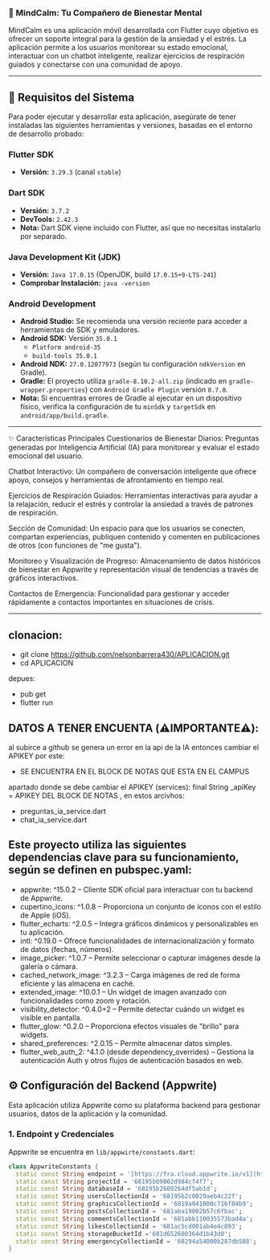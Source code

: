 ### 🧘 MindCalm: Tu Compañero de Bienestar Mental

MindCalm es una aplicación móvil desarrollada con Flutter cuyo objetivo es ofrecer un soporte integral para la gestión de la ansiedad y el estrés. La aplicación permite a los usuarios monitorear su estado emocional, interactuar con un chatbot inteligente, realizar ejercicios de respiración guiados y conectarse con una comunidad de apoyo.

---

## 🚀 Requisitos del Sistema

Para poder ejecutar y desarrollar esta aplicación, asegúrate de tener instaladas las siguientes herramientas y versiones, basadas en el entorno de desarrollo probado:

### Flutter SDK

* **Versión:** `3.29.3` (canal `stable`)

### Dart SDK

* **Versión:** `3.7.2`
* **DevTools:** `2.42.3`
* **Nota:** Dart SDK viene incluido con Flutter, así que no necesitas instalarlo por separado.

### Java Development Kit (JDK)

* **Versión:** `Java 17.0.15` (OpenJDK, build `17.0.15+9-LTS-241`)
* **Comprobar Instalación:** `java -version`

### Android Development

* **Android Studio:** Se recomienda una versión reciente para acceder a herramientas de SDK y emuladores.
* **Android SDK:** Versión `35.0.1`
    * `Platform android-35`
    * `build-tools 35.0.1`
* **Android NDK:** `27.0.12077973` (según tu configuración `ndkVersion` en Gradle).
* **Gradle:** El proyecto utiliza `gradle-8.10.2-all.zip` (indicado en `gradle-wrapper.properties`) con `Android Gradle Plugin` versión `8.7.0`.
* **Nota:** Si encuentras errores de Gradle al ejecutar en un dispositivo físico, verifica la configuración de tu `minSdk` y `targetSdk` en `android/app/build.gradle`.
---
✨ Características Principales
Cuestionarios de Bienestar Diarios: Preguntas generadas por Inteligencia Artificial (IA) para monitorear y evaluar el estado emocional del usuario.

Chatbot Interactivo: Un compañero de conversación inteligente que ofrece apoyo, consejos y herramientas de afrontamiento en tiempo real.

Ejercicios de Respiración Guiados: Herramientas interactivas para ayudar a la relajación, reducir el estrés y controlar la ansiedad a través de patrones de respiración.

Sección de Comunidad: Un espacio para que los usuarios se conecten, compartan experiencias, publiquen contenido y comenten en publicaciones de otros (con funciones de "me gusta").

Monitoreo y Visualización de Progreso: Almacenamiento de datos históricos de bienestar en Appwrite y representación visual de tendencias a través de gráficos interactivos.

Contactos de Emergencia: Funcionalidad para gestionar y acceder rápidamente a contactos importantes en situaciones de crisis.

---
clonacion:
---
* git clone https://github.com/nelsonbarrera430/APLICACION.git 
* cd APLICACION

depues:
* pub get
* flutter run

DATOS A TENER ENCUENTA (⚠️IMPORTANTE⚠️):
---
al subirce a github se genera un error en la api de la IA entonces cambiar el APIKEY por este:
* SE ENCUENTRA EN EL BLOCK DE NOTAS QUE ESTA EN EL CAMPUS

apartado donde se debe cambiar el APIKEY (services): final String _apiKey = APIKEY DEL BLOCK DE NOTAS , en estos arcivhos:
* preguntas_ia_service.dart
* chat_ia_service.dart


Este proyecto utiliza las siguientes dependencias clave para su funcionamiento, según se definen en pubspec.yaml:
---
* appwrite: ^15.0.2 – Cliente SDK oficial para interactuar con tu backend de Appwrite.
* cupertino_icons: ^1.0.8 – Proporciona un conjunto de íconos con el estilo de Apple (iOS).
* flutter_echarts: ^2.0.5 – Integra gráficos dinámicos y personalizables en tu aplicación.
* intl: ^0.19.0 – Ofrece funcionalidades de internacionalización y formato de datos (fechas, números).
* image_picker: ^1.0.7 – Permite seleccionar o capturar imágenes desde la galería o cámara.
* cached_network_image: ^3.2.3 – Carga imágenes de red de forma eficiente y las almacena en caché.
* extended_image: ^10.0.1 – Un widget de imagen avanzado con funcionalidades como zoom y rotación.
* visibility_detector: ^0.4.0+2 – Permite detectar cuándo un widget es visible en pantalla.
* flutter_glow: ^0.2.0 – Proporciona efectos visuales de "brillo" para widgets.
* shared_preferences: ^2.0.15 – Permite almacenar datos simples.
* flutter_web_auth_2: ^4.1.0 (desde dependency_overrides) – Gestiona la autenticación Auth y otros flujos de autenticación basados en web.

## ⚙️ Configuración del Backend (Appwrite)

Esta aplicación utiliza Appwrite como su plataforma backend para gestionar usuarios, datos de la aplicación y la comunidad.

### 1. Endpoint y Credenciales

Appwrite se encuentra en `lib/appwirte/constants.dart`:

```dart
class AppwriteConstants {
  static const String endpoint = '[https://fra.cloud.appwrite.io/v1](https://fra.cloud.appwrite.io/v1)';
  static const String projectId = '68195b09002d984cf4f7';
  static const String databaseId = '68195b2600264df5ab1d';
  static const String usersCollectionId = '68195b2c0029aeb4c22f';
  static const String graphicsCollectionId = '6819a041000c716f84b9';
  static const String postsCollectionId = '681aba19002b57c6fbac';
  static const String commentsCollectionId = '681abb110035573bad4a';
  static const String likesCollectionId = '681ac5cd001ab4e4c893';
  static const String storageBucketId ='681d652600364d1b43d0';
  static const String emergencyCollectionId = '68294a54000b287db588';
}

